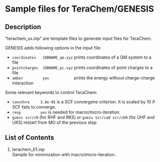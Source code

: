 # Sample files for TeraChem/GENESIS

## Description
"terachem_xx.inp" are template files to generate input files for TeraChem.

GENESIS adds following options in the input file:

- `coordinates   JOBNAME_qm.xyz`  prints coordinates of a QM system to a file
- `pointcharges  JOBNAME_pc.xyz`  prints coordinates of point charges to a file
- `amber         yes           `  prints the energy without charge-charge interaction

Some relevant keywords to control TeraChem:
- `convthre     3.0e-05` is a SCF convergene criterion. It is scaled by 10 if SCF fails to converge.
- `resp         yes` is needed for macro/micro-iteration.
- `guess scr/c0` (for RHF and RKS) or `guess scr/ca0 scr/cb0` (for UHF and UKS) restart from MO of the previous step

## List of Contents
1. terachem_01.inp  
   Sample for minimization with macro/micro-iteration.

